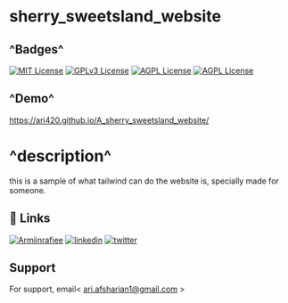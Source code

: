
# sherry_sweetsland_website
## ^Badges^

[![MIT License](https://img.shields.io/badge/follow-Me-purpel.svg)](https://choosealicense.com/licenses/mit/)
[![GPLv3 License](https://img.shields.io/badge/contact-Me-red.svg)](https://opensource.org/licenses/)
[![AGPL License](https://img.shields.io/badge/Welcom_to-Ari_crazy_github-blue.svg)](http://www.gnu.org/licenses/agpl-3.0)
[![AGPL License](https://img.shields.io/badge/EVRYTING_I_DO-I_LOVE-violet.svg)](http://www.gnu.org/licenses/agpl-3.0)

## ^Demo^ 

https://ari420.github.io/A_sherry_sweetsland_website/
# ^description^
this is a sample of what tailwind can do the website is, specially made for someone.
## 🔗 Links
[![Armiinrafiee](https://img.shields.io/badge/contact_master_parsa_ghorbanian-000?style=for-the-badge&logo=ko-fi&logoColor=white)](https://github.com/parsaGhorbanian/)
[![linkedin](https://img.shields.io/badge/linkedin-0A66C2?style=for-the-badge&logo=linkedin&logoColor=white)](https://www.linkedin.com/in/arian-afsharian-7a3903156/)
[![twitter](https://img.shields.io/badge/twitter-1DA1F2?style=for-the-badge&logo=twitter&logoColor=white)](https://twitter.com/arian_nw?t=gBHdfXRxznJSKjCqBdt8Yg&s=09/)


## Support

For support, email< ari.afsharian1@gmail.com >

